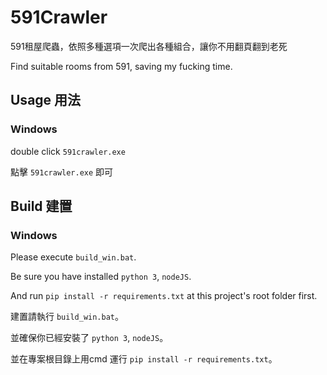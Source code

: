 # 591Crawler

591租屋爬蟲，依照多種選項一次爬出各種組合，讓你不用翻頁翻到老死

Find suitable rooms from 591, saving my fucking time.

## Usage 用法
### Windows
double click `591crawler.exe`

點擊 `591crawler.exe` 即可

## Build 建置
### Windows
Please execute `build_win.bat`.

Be sure you have installed `python 3`, `nodeJS`.

And run `pip install -r requirements.txt` at this project's root folder first.

建置請執行 `build_win.bat`。

並確保你已經安裝了 `python 3`, `nodeJS`。

並在專案根目錄上用cmd 運行 `pip install -r requirements.txt`。